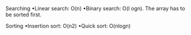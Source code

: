 Searching 
•Linear search: O(n)
•Binary search: O(l ogn). The array has to be sorted first. 

Sorting 
•Insertion sort: O(n2)
•Quick sort: O(nlogn)
